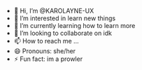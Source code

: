 - 👋 Hi, I’m @KAROLAYNE-UX
- 👀 I’m interested in learn new things
- 🌱 I’m currently learning how to learn more
- 💞️ I’m looking to collaborate on idk
- 📫 How to reach me ...
- 😄 Pronouns: she/her
- ⚡ Fun fact: im a prowler 

<!---
KAROLAYNE-UX/KAROLAYNE-UX is a ✨ special ✨ repository because its `README.md` (this file) appears on your GitHub profile.
You can click the Preview link to take a look at your changes.
--->
